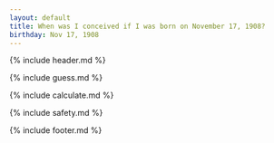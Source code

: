 ```yaml
---
layout: default
title: When was I conceived if I was born on November 17, 1908?
birthday: Nov 17, 1908
---
```


{% include header.md %}

{% include guess.md %}

{% include calculate.md %}

{% include safety.md %}

{% include footer.md %}



